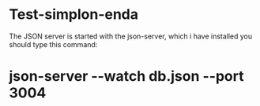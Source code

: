 # Test-simplon-enda
The JSON server is started with the json-server, which i have installed  you should type this command:
# json-server --watch db.json --port 3004

